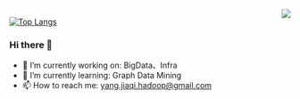 <img align="right" src="https://github-readme-stats.vercel.app/api?username=JackyYangPassion&show_icons=true&icon_color=CE1D2D&text_color=718096&bg_color=ffffff&hide_title=true&theme=radical" />

[![Top Langs](https://github-readme-stats.vercel.app/api/top-langs/?username=JackyYangPassion&hide=HTML)](https://github.com/JackyYangPassion/github-readme-stats)
### Hi there 👋

- 🔭 I’m currently working on: BigData、Infra
- 🌱 I’m currently learning: Graph Data Mining
- 📫 How to reach me: yang.jiaqi.hadoop@gmail.com

